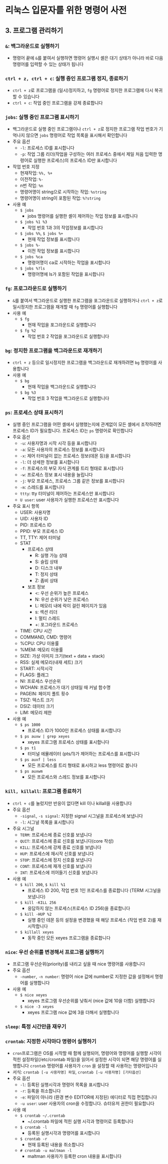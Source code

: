 # 리눅스 입문자를 위한 명령어 사전

## 3. 프로그램 관리하기

### `&`: 백그라운드로 실행하기

- 명령어 끝에 `&`를 붙여서 실행하면 명령어 실행시 셸은 대기 상태가 아니라 바로 다음 명령어를 입력할 수 있는 상태가 됩니다

### `ctrl + z, ctrl + c`: 실행 중인 프로그램 정지, 종료하기

- `ctrl + z`로 프로그램을 (일시)정지하고, `fg` 명령어로 정지한 프로그램에 다시 복귀할 수 있습니다
- `ctrl + c`: 작업 중인 프로그램을 강제 종료합니다

### `jobs`: 실행 중인 프로그램 표시하기

- 백그라운드로 실행 중인 프로그램이나 `ctrl + z`로 정지한 프로그램 작업 번호가 기억나지 않으면 `jobs` 명령어로 작업 목록을 표시해서 확인합니다
- 주요 옵션
  - `-l`: 프로세스 ID를 표시합니다
  - `-p`: 작업 그룹 리더(작업을 구성하는 여러 프로세스 중에서 제일 처음 입력한 명령어로 실행한 프로세스)의 프로세스 ID만 표시합니다
- 작업 번호 지정
  - 현재작업: `%%, %+`
  - 이전작업: `%-`
  - n번 작업: `%n`
  - 명령어명이 string으로 시작하는 작업: `%string`
  - 명령어명이 string이 포함된 작업: `%?string`
- 사용 예
  - `$ jobs`
    - jobs 명령어를 실행한 셸이 제어하는 작업 정보를 표시합니다
  - `$ jobs %1 %3`
    - 작업 번호 1과 3의 작업정보를 표시합니다
  - `$ jobs %%`, `$ jobs %+`
    - 현재 작업 정보를 표시합니다
  - `$ jobs %-`
    - 이전 작업 정보를 표시합니다
  - `$ jobs %ca`
    - 명령어명이 ca로 시작하는 작업을 표시합니다
  - `$ jobs %?ls`
    - 명령어명에 ls가 포함된 작업을 표시합니다

### `fg`: 프로그라운드로 실행하기

- `&`를 붙여서 백그라운드로 실행한 프로그램을 포그라운드로 실행하거나 `ctrl + z`로 일시정지한 프로그램을 재개할 때 `fg` 명령어를 실행합니다
- 사용 예
  - `$ fg`
    - 현재 작업을 포그라운드로 실행합니다
  - `$ fg %2`
    - 작업 번호 2 작업을 포그라운드로 실행합니다

### `bg`: 정지한 프로그램을 백그라운드로 재개하기

- `ctrl + z` 등으로 일시정지한 프로그램을 백그라운드로 재개하려면 `bg` 명령어를 사용합니다
- 사용 예
  - `$ bg`
    - 현재 작업을 백그라운드로 실행합니다
  - `$ bg %3`
    - 작업 번호 3 작업을 백그라운드로 실행합니다

### `ps`: 프로세스 상태 표시하기

- 실행 중인 프로그램을 어떤 셸에서 실행했는지에 관계없이 모든 셸에서 조작하려면 프로세스 ID가 필요합니다. 프로세스 ID는 `ps` 명령어로 확인합니다
- 주요 옵션
  - `-u`: 사용자명과 시작 시각 등을 표시합니다
  - `-a`: 모든 사용자의 프로세스 정보를 표시합니다
  - `-x`: 제어 터미널이 없는 프로세스 정보(데몬 등)을 표시합니다
  - `-l`: 더 상세한 정보를 표시합니다
  - `-f`: 프로세스의 부모 자식 관계를 트리 형태로 표시합니다
  - `-w`: 프로세스 정보 표시 내용을 늘립니다
  - `-j`: 부모 프로세스, 프로세스 그룹 같은 정보를 표시합니다
  - `-m`: 스레드를 표시합니다
  - `ttty`: tty 터미널이 제어하는 프로세스만 표시합니다
  - `U user`: user 사용자가 실행한 프로세스만 표시합니다
- 주요 표시 항목
  - USER: 사용자명
  - UID: 사용자 ID
  - PID: 프로세스 ID
  - PPID: 부모 프로세스 ID
  - TT, TTY: 제어 터미널
  - STAT
    - 프로세스 상태
      - R: 실행 가능 상태
      - S: 슬립 상태
      - D: 디스크 내부
      - T: 정지 상태
      - Z: 좀비 상태
    - 보조 정보
      - <: 우선 순위가 높은 프로세스
      - N: 우선 순위가 낮은 프로세스
      - L: 메모리 내에 락이 걸린 페이지가 있음
      - s: 섹션 리더
      - l: 멀티 스레드
      - +: 포그라운드 프로세스
  - TIME: CPU 시간
  - COMMAND, CMD: 명령어
  - %CPU: CPU 이용률
  - %MEM: 메모리 이용률
  - SIZE: 가상 이미지 크기(text + data + stack)
  - RSS: 실제 메모리(내재 세트) 크기
  - START: 시작시각
  - FLAGS: 플래그
  - NI: 프로세스 우선순위
  - WCHAN: 프로세스가 대기 상태일 때 커널 함수명
  - PAGEIN: 페이지 폴트 횟수
  - TSIZ: 텍스트 크기
  - DSIZ: 데이터 크기
  - LIM: 메모리 제한
- 사용 예
  - `$ ps 1000`
    - 프로세스 ID가 1000인 프로세스 상태를 표시합니다
  - `$ ps auxw | grep xeyes`
    - xeyes 프로그램 프로세스 상태를 표시합니다
  - `$ ps t1`
    - 터미널 에뮬레이터 (pts/1)가 제어하는 프로세스를 표시합니다
  - `$ ps auxf | less`
    - 모든 프로세스를 트리 형태로 표시하고 less 명령어로 봅니다
  - `$ ps auxwm`
    - 모든 프로세스와 스레드 정보를 표시합니다

### `kill, killall`: 프로그램 종료하기

- `ctrl + c`를 눌렀지만 반응이 없다면 kill 이나 killall을 사용합니다
- 주요 옵션
  - `-signal`, `-s signal`: 지정한 signal 시그널을 프로세스에 보냅니다
  - `-l`: 시그널 목록을 표시합니다
- 주요 시그널
  - `TERM`: 프로세스에 종료 신호를 보냅니다
  - `QUIT`: 프로세스에 종료 신호를 보냅니다(core 작성)
  - `KILL`: 프로세스에 강제 종료 신호를 보냅니다
  - `HUP`: 프로세스에 재시작 신호를 보냅니다
  - `STOP`: 프로세스에 정지 신호를 보냅니다
  - `CONT`: 프로세스에 재개 신호를 보냅니다
  - `INT`: 프로세스에 끼어들기 신호를 보냅니다
- 사용 예
  - `$ kill 200`, `$ kill %1`
    - 프로세스 ID 200, 작업 번호 1인 프로세스를 종료합니다 (TERM 시그널을 보냅니다)
  - `$ kill -KILL 256`
    - 응답하지 않는 프로세스(프로세스 ID 256)을 종료합니다
  - `$ kill -HUP %2`
    - 실행 중인 데몬 등의 설정을 변경했을 때 해당 프로세스 (작업 번호 2)를 재시작합니다
  - `$ killall xeyes`
    - 동작 중인 모든 xeyes 프로그램을 종료합니다

### `nice`: 우선 순위를 변경해서 프로그램 실행하기

- 프로그램 우선순위(priority)를 내리고 싶을 때 nice 명령어를 사용합니다
- 주요 옵션
  - `-number`, `-n number`: 명령어 nice 값에 number로 지정한 값을 설정해서 명령어를 실행합니다
- 사용 예
  - `$ nice xeyes`
    - xeyes 프로그램 우선순위를 낮춰서 (nice 값에 10을 더함) 실행합니다
  - `$ nice -3 xeyes`
    - xeyes 프로그램 nice 값에 3을 더해서 실행합니다

### `sleep`: 특정 시간만큼 재우기

### `crontab`: 지정한 시각마다 명령어 실행하기

- `cron`프로그램은 OS를 시작할 때 함께 실행되어, 명령어와 명령어를 실행할 시각이 적힌 설정파일(/etc/crontab 파일)을 읽어서 설정한 시각이 되면 해당 명령어를 실행합니다
  `crontab` 명령어를 사용자가 `cron` 을 설정할 때 사용하는 명령어입니다
- 서식: `crontab [-u 사용자명] 파일`, `crontab [-u 사용자명] [기타옵션]`
- 주요 옵션
  - `-l`: 등록된 실행시각과 명령어 목록을 표시합니다
  - `-r`: 등록을 취소합니다
  - `-e`: 파일이 아니라 (환경 변수 EDITOR에 지정된) 에디터로 직접 편집합니다
  - `-u user`: user 사용자의 cron을 수정합니다. 슈터유저 권한이 필요합니다
- 사용 예
  - `$ crontab ~/.crontab`
    - ~/.crontab 파일에 적힌 실행 시각과 명령어로 등록합니다
  - `$ crontab -l`
    - 등록된 실행시각과 명령어를 표시합니다
  - `$ crontab -r`
    - 현재 등록된 내용을 취소합니다
  - `# crontab -u maltman -l`
    - maltman 사용자가 등록한 cron 내용을 표시합니다
